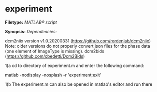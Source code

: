 # experiment

**Filetype:** _MATLAB&reg; script_

**Synopsis:** _Dependencies:_

dcm2niix version v1.0.20200331 (https://github.com/rordenlab/dcm2niix)
Note: older versions do not properly convert json files for the phase data
(one element of ImageType is missing).
dcm2bids (https://github.com/cbedetti/Dcm2Bids)

1)a
cd to directory of experiment.m and enter the following command:

matlab -nodisplay -nosplash -r 'experiment;exit'

1)b
The experiment.m can also be opened in matlab's editor and run there

